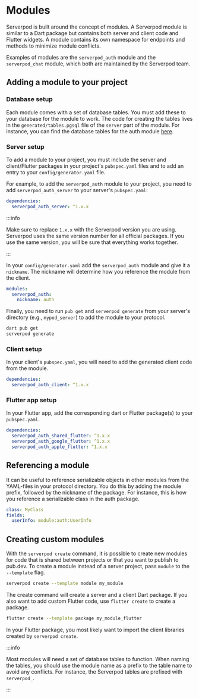 # Modules
Serverpod is built around the concept of modules. A Serverpod module is similar to a Dart package but contains both server and client code and Flutter widgets. A module contains its own namespace for endpoints and methods to minimize module conflicts.

Examples of modules are the `serverpod_auth` module and the `serverpod_chat` module, which both are maintained by the Serverpod team.

## Adding a module to your project
### Database setup
Each module comes with a set of database tables. You must add these to your database for the module to work. The code for creating the tables lives in the `generated/tables.pgsql` file of the `server` part of the module. For instance, you can find the database tables for the auth module [here](https://github.com/serverpod/serverpod/blob/main/modules/serverpod_auth/serverpod_auth_server/generated/tables.pgsql).

### Server setup
To add a module to your project, you must include the server and client/Flutter packages in your project's `pubspec.yaml` files and to add an entry to your `config/generator.yaml` file.

For example, to add the `serverpod_auth` module to your project, you need to add `serverpod_auth_server` to your server's `pubspec.yaml`:

```yaml
dependencies:
  serverpod_auth_server: ^1.x.x
```

:::info

Make sure to replace `1.x.x` with the Serverpod version you are using. Serverpod uses the same version number for all official packages. If you use the same version, you will be sure that everything works together.

:::

In your `config/generator.yaml` add the `serverpod_auth` module and give it a `nickname`. The nickname will determine how you reference the module from the client.

```yaml
modules:
  serverpod_auth:
    nickname: auth
```

Finally, you need to run `pub get` and `serverpod generate` from your server's directory (e.g., `mypod_server`) to add the module to your protocol.

```bash
dart pub get
serverpod generate
```

### Client setup
In your client's `pubspec.yaml`, you will need to add the generated client code from the module.

```yaml
dependencies:
  serverpod_auth_client: ^1.x.x
```

### Flutter app setup
In your Flutter app, add the corresponding dart or Flutter package(s) to your `pubspec.yaml`.

```yaml
dependencies:
  serverpod_auth_shared_flutter: ^1.x.x
  serverpod_auth_google_flutter: ^1.x.x
  serverpod_auth_apple_flutter: ^1.x.x
```

## Referencing a module
It can be useful to reference serializable objects in other modules from the YAML-files in your protocol directory. You do this by adding the module prefix, followed by the nickname of the package. For instance, this is how you reference a serializable class in the auth package.

```yaml
class: MyClass
fields:
  userInfo: module:auth:UserInfo
```

## Creating custom modules
With the `serverpod create` command, it is possible to create new modules for code that is shared between projects or that you want to publish to pub.dev. To create a module instead of a server project, pass `module` to the `--template` flag.

```bash
serverpod create --template module my_module
```

The create command will create a server and a client Dart package. If you also want to add custom Flutter code, use `flutter create` to create a package.

```bash
flutter create --template package my_module_flutter
```

In your Flutter package, you most likely want to import the client libraries created by `serverpod create`.

:::info

Most modules will need a set of database tables to function. When naming the tables, you should use the module name as a prefix to the table name to avoid any conflicts. For instance, the Serverpod tables are prefixed with `serverpod_`.

:::
